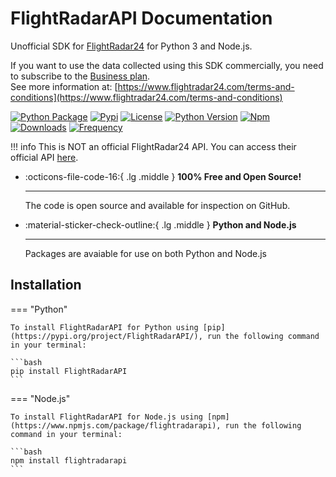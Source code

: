 # FlightRadarAPI Documentation

Unofficial SDK for [FlightRadar24](https://www.flightradar24.com/) for Python 3 and Node.js.

If you want to use the data collected using this SDK commercially, you need to subscribe to the [Business plan](https://www.flightradar24.com/premium/).</br>
See more information at: [https://www.flightradar24.com/terms-and-conditions](https://www.flightradar24.com/terms-and-conditions)

[![Python Package](https://github.com/JeanExtreme002/FlightRadarAPI/workflows/Python%20Package/badge.svg)](https://github.com/JeanExtreme002/FlightRadarAPI/actions)
[![Pypi](https://img.shields.io/pypi/v/FlightRadarAPI?logo=pypi)](https://pypi.org/project/FlightRadarAPI/)
[![License](https://img.shields.io/pypi/l/FlightRadarAPI)](https://github.com/JeanExtreme002/FlightRadarAPI)
[![Python Version](https://img.shields.io/badge/python-3.7+-8A2BE2)](https://pypi.org/project/FlightRadarAPI/)
[![Npm](https://img.shields.io/npm/v/flightradarapi?logo=npm&color=red)](https://www.npmjs.com/package/flightradarapi)
[![Downloads](https://static.pepy.tech/personalized-badge/flightradarapi?period=total&units=international_system&left_color=grey&right_color=orange&left_text=downloads)](https://pypi.org/project/FlightRadarAPI/)
[![Frequency](https://img.shields.io/pypi/dm/flightradarapi?style=flat&label=frequency)](https://pypi.org/project/FlightRadarAPI/)

!!! info
    This is NOT an official FlightRadar24 API. You can access their official API [here](https://fr24api.flightradar24.com/).

<div class="grid cards" markdown>

-   :octicons-file-code-16:{ .lg .middle } __100% Free and Open Source!__ 

    ---

    The code is open source and available for inspection on GitHub.


-   :material-sticker-check-outline:{ .lg .middle } __Python and Node.js__

    ---

    Packages are avaiable for use on both Python and Node.js

</div>

<div class="grid cards" align="center" markdown>



</div>

## Installation

=== "Python"

    To install FlightRadarAPI for Python using [pip](https://pypi.org/project/FlightRadarAPI/), run the following command in your terminal:

    ```bash
    pip install FlightRadarAPI
    ```

=== "Node.js"

    To install FlightRadarAPI for Node.js using [npm](https://www.npmjs.com/package/flightradarapi), run the following command in your terminal:

    ```bash
    npm install flightradarapi
    ```